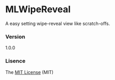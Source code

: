 # MLWipeReveal
A easy setting wipe-reveal view like scratch-offs.

### Version
1.0.0

### Lisence
The [MIT License] (MIT)

[MIT License]: <https://github.com/nomoneynohoney/MLWipeReveal/edit/master/LISENSE.md>
